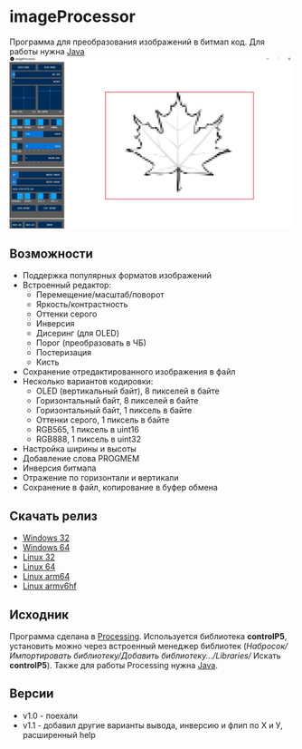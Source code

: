 # imageProcessor
Программа для преобразования изображений в битмап код. Для работы нужна [Java](https://www.java.com/ru/download/)
![КАРТИНКА](https://github.com/AlexGyver/imageProcessor/blob/master/docs/image.jpg)

## Возможности
- Поддержка популярных форматов изображений
- Встроенный редактор:
	- Перемещение/масштаб/поворот
	- Яркость/контрастность
	- Оттенки серого
	- Инверсия
	- Дисеринг (для OLED)
	- Порог (преобразовать в ЧБ)
	- Постеризация
	- Кисть
- Сохранение отредактированного изображения в файл
- Несколько вариантов кодировки:
	- OLED (вертикальный байт), 8 пикселей в байте 
	- Горизонтальный байт, 8 пикселей в байте
	- Горизонтальный байт, 1 пиксель в байте
	- Оттенки серого, 1 пиксель в байте
	- RGB565, 1 пиксель в uint16
	- RGB888, 1 пиксель в uint32
- Настройка ширины и высоты
- Добавление слова PROGMEM
- Инверсия битмапа
- Отражение по горизонтали и вертикали
- Сохранение в файл, копирование в буфер обмена

## Скачать релиз
- [Windows 32](https://github.com/AlexGyver/imageProcessor/releases/download/imageProcessor/win32.zip)
- [Windows 64](https://github.com/AlexGyver/imageProcessor/releases/download/imageProcessor/win64.zip)
- [Linux 32](https://github.com/AlexGyver/imageProcessor/releases/download/imageProcessor/linux32.zip)
- [Linux 64](https://github.com/AlexGyver/imageProcessor/releases/download/imageProcessor/linux64.zip)
- [Linux arm64](https://github.com/AlexGyver/imageProcessor/releases/download/imageProcessor/linux-arm64.zip)
- [Linux armv6hf](https://github.com/AlexGyver/imageProcessor/releases/download/imageProcessor/linux-armv6hf.zip)

## Исходник
Программа сделана в [Processing](https://processing.org/). Используется библиотека **controlP5**, установить можно через встроенный менеджер библиотек (*Набросок/Импортировать библиотеку/Добавить библиотеку.../Libraries/* Искать **controlP5**). Также для работы Processing нужна [Java](https://www.java.com/ru/download/).

## Версии
- v1.0 - поехали
- v1.1 - добавил другие варианты вывода, инверсию и флип по Х и У, расширенный help
